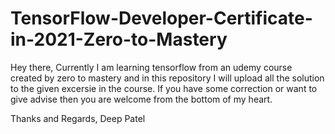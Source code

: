 # TensorFlow-Developer-Certificate-in-2021-Zero-to-Mastery
Hey there, 
Currently I am learning tensorflow from an udemy course created by zero to mastery and in this repository I will upload all the solution to the given excersie in the course.
If you have some correction or want to give advise then you are welcome from the bottom of my heart.

Thanks and Regards,
Deep Patel

